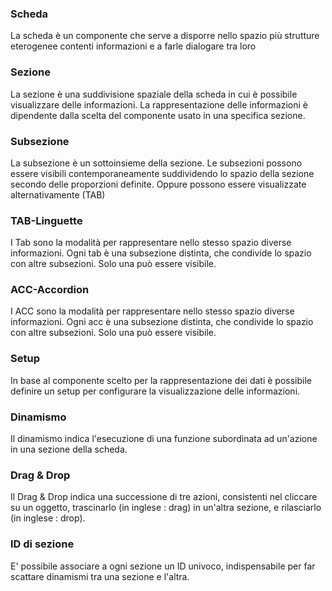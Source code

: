 ### **Scheda**

La scheda è un componente che serve a disporre nello spazio più strutture eterogenee contenti informazioni e a farle dialogare tra loro

### **Sezione**

La sezione è una suddivisione spaziale della scheda in cui è possibile visualizzare delle informazioni.
La rappresentazione delle informazioni è dipendente dalla scelta del componente usato in una specifica sezione.

### **Subsezione**

La subsezione è un sottoinsieme della sezione.
Le subsezioni possono essere visibili contemporaneamente suddividendo lo spazio della sezione secondo delle proporzioni definite.
Oppure possono essere visualizzate alternativamente (TAB)

### **TAB-Linguette**

I Tab sono la modalità per rappresentare nello stesso spazio diverse informazioni. Ogni tab è una subsezione distinta, che condivide lo spazio con altre subsezioni. Solo una può essere visibile.

### **ACC-Accordion**

I ACC sono la modalità per rappresentare nello stesso spazio diverse informazioni. Ogni acc è una subsezione distinta, che condivide lo spazio con altre subsezioni. Solo una può essere visibile.

### **Setup**

In base al componente scelto per la rappresentazione dei dati è possibile definire un setup per configurare la visualizzazione delle informazioni.

### **Dinamismo**

Il dinamismo indica l'esecuzione di una funzione subordinata ad un'azione in una sezione della scheda.

### **Drag & Drop**

Il Drag & Drop indica una successione di tre azioni, consistenti nel cliccare su un oggetto, trascinarlo (in inglese :  drag) in un'altra sezione, e rilasciarlo (in inglese :  drop).

### **ID di sezione**

E' possibile associare a ogni sezione un ID univoco, indispensabile per far scattare dinamismi tra una sezione e l'altra.







